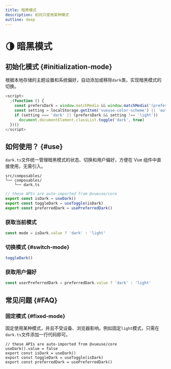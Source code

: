 ```yaml
---
title: 暗黑模式
description: 如何只使用某种模式
outline: deep
---
```


# :last_quarter_moon: 暗黑模式

## 初始化模式 {#initialization-mode}

根据本地存储的主题设置和系统偏好，自动添加或移除`dark`类，实现暗黑模式的切换。

```ts
<script>
  ;(function () {
    const prefersDark = window.matchMedia && window.matchMedia('(prefers-color-scheme: dark)').matches
    const setting = localStorage.getItem('vueuse-color-scheme') || 'auto'
    if (setting === 'dark' || (prefersDark && setting !== 'light'))
      document.documentElement.classList.toggle('dark', true)
  })()
</script>
```

## 如何使用？ {#use}

`dark.ts`文件统一管理暗黑模式的状态、切换和用户偏好，方便在 Vue 组件中直接使用，无需引入。

```text
src/composables/
└── composables/
    └── dark.ts
```

```ts
// these APIs are auto-imported from @vueuse/core
export const isDark = useDark()
export const toggleDark = useToggle(isDark)
export const preferredDark = usePreferredDark()
```

### 获取当前模式
```ts
const mode = isDark.value ? 'dark' : 'light'
```

### 切换模式 {#switch-mode}
```ts
toggleDark()
```

### 获取用户偏好
```ts
const userPreferredDark = preferredDark.value ? 'dark' : 'light'
```

## 常见问题 {#FAQ}

### 固定模式 {#fixed-mode}

固定使用某种模式，并且不受设备、浏览器影响。例如固定`light`模式，只需在`dark.ts`文件添加一行代码即可。

```ts{2}
// these APIs are auto-imported from @vueuse/core
useDark().value = false
export const isDark = useDark()
export const toggleDark = useToggle(isDark)
export const preferredDark = usePreferredDark()
```
